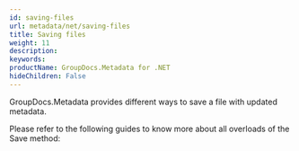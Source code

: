 ```yaml
---
id: saving-files
url: metadata/net/saving-files
title: Saving files
weight: 11
description: 
keywords: 
productName: GroupDocs.Metadata for .NET
hideChildren: False
---
```

GroupDocs.Metadata provides different ways to save a file with updated metadata.

Please refer to the following guides to know more about all overloads of the Save method:
